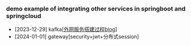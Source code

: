 ### demo example of integrating other services in springboot and springcloud

- [2023-12-29] kafka[[外网服务搭建过程blog](https://blog.csdn.net/qq_44222849/article/details/135299389?csdn_share_tail=%7B%22type%22%3A%22blog%22%2C%22rType%22%3A%22article%22%2C%22rId%22%3A%22135299389%22%2C%22source%22%3A%22qq_44222849%22%7D)]
- [2024-01-01] gateway[security+jwt+分布式session]
